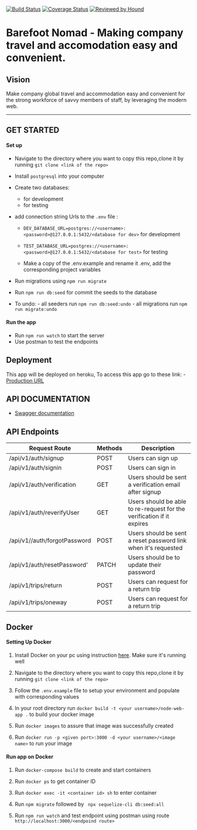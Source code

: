[![Build Status](https://travis-ci.org/RaymondMwaura/My-BN-Copy-Backend.svg?branch=develop)](https://travis-ci.org/RaymondMwaura/My-BN-Copy-Backend)
[![Coverage Status](https://coveralls.io/repos/github/RaymondMwaura/My-BN-Copy-Backend/badge.svg)](https://coveralls.io/github/RaymondMwaura/My-BN-Copy-Backend)
[![Reviewed by Hound](https://img.shields.io/badge/Reviewed_by-Hound-8E64B0.svg)](https://houndci.com)

# Barefoot Nomad - Making company travel and accomodation easy and convenient.

## Vision
Make company global travel and accommodation easy and convenient for the strong workforce of savvy members of staff, by leveraging the modern web.

---

## GET STARTED

#### Set up

- Navigate to the directory where you want to copy this repo,clone it by running `git clone <link of the repo>`

- Install `postgresql` into your computer

- Create two databases:
    -  for development
    -  for testing

- add connection string Urls to the `.env` file :
    - `DEV_DATABASE_URL=postgres://<username>:<password>@127.0.0.1:5432/<database for dev>` for development
    - `TEST_DATABASE_URL=postgres://<username>:<password>@127.0.0.1:5432/<database for test>` for testing

    - Make a copy of the .env.example and rename it .env, add the corresponding project variables

- Run migrations using `npm run migrate`

- Run `npm run db:seed` for commit the seeds to the database

- To undo:
       - all seeders run `npm run db:seed:undo`
       - all migrations run `npm run migrate:undo`

#### Run the app

- Run `npm run watch` to start the server
- Use postman to test the endpoints

       
## Deployment

This app will be deployed on heroku, To access this app go to these link:
    - [Production URL](https://my-barefoot-nomad-backend.herokuapp.com/)

## API DOCUMENTATION
 - [Swagger documentation](https://my-barefoot-nomad-backend.herokuapp.com/api/docs)

## API Endpoints

| Request Route | Methods  | Description  |
| ------- | --- | --- |
| /api/v1/auth/signup | POST | Users can sign up |
| /api/v1/auth/signin | POST |  Users can sign in  |
| /api/v1/auth/verification| GET | Users should be sent a verification email after signup|
| /api/v1/auth/reverifyUser| GET | Users should be able to re-request for the verification if it expires|
| /api/v1//auth/forgotPassword | POST | Users should be sent a reset password link when it's requested |
| /api/v1/auth/resetPassword' | PATCH | Users should be to update their password |
| /api/v1/trips/return | POST | Users can request for a return trip |
| /api/v1/trips/oneway | POST | Users can request for a return trip |

## Docker

#### Setting Up Docker

1. Install Docker on your pc using instruction [here](https://docs.docker.com/install/). Make sure it's running well

2. Navigate to the directory where you want to copy this repo,clone it by running `git clone <link of the repo>`

3. Follow the `.env.example` file to setup your environment and populate with corresponding values

4. In your root directory run `docker build -t <your username>/node-web-app .` to build your docker image

5. Run `docker images` to assure that image was successfully created

6. Run `docker run -p <given port>:3000 -d <your username>/<image name>` to run your image

#### Run app on Docker

1. Run `docker-compose build` to create and start containers

2. Run `docker ps` to get container ID

3. Run `docker exec -it <container id> sh` to enter container

4. Run `npm migrate` followed by ` npx sequelize-cli db:seed:all`

5. Run `npm run watch` and test endpoint using postman using route `http://localhost:3000/<endpoind route>`
